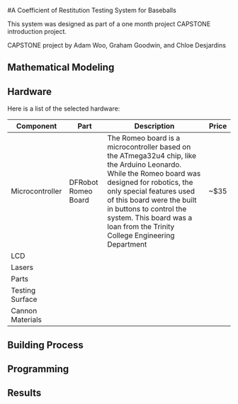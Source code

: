 #A Coefficient of Restitution Testing System for Baseballs

This system was designed as part of a one month project CAPSTONE introduction project.

CAPSTONE project by Adam Woo, Graham Goodwin, and Chloe Desjardins

## Mathematical Modeling

## Hardware

Here is a list of the selected hardware:

| Component | Part | Description | Price |
| --- | --- | --- | --- |
| Microcontroller | DFRobot Romeo Board | The Romeo board is a microcontroller based on the ATmega32u4 chip, like the Arduino Leonardo. While the Romeo board was designed for robotics, the only special features used of this board were the built in buttons to control the system. This board was a loan from the Trinity College Engineering Department | ~$35 |
| LCD |  |  |  |
| Lasers |  |  |  |
| Parts |  |  |
| Testing Surface |  |  |
| Cannon Materials |  |  |

## Building Process

## Programming

## Results
